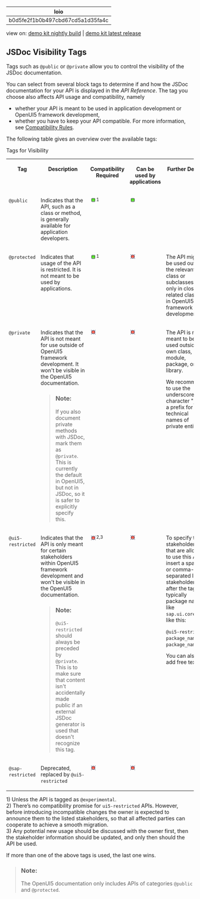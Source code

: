 <!-- loiob0d5fe2f1b0b497cbd67cd5a1d35fa4c -->

| loio |
| -----|
| b0d5fe2f1b0b497cbd67cd5a1d35fa4c |

<div id="loio">

view on: [demo kit nightly build](https://sdk.openui5.org/nightly/#/topic/b0d5fe2f1b0b497cbd67cd5a1d35fa4c) | [demo kit latest release](https://sdk.openui5.org/topic/b0d5fe2f1b0b497cbd67cd5a1d35fa4c)</div>

## JSDoc Visibility Tags

Tags such as `@public` or `@private` allow you to control the visibility of the JSDoc documentation.

 

You can select from several block tags to determine if and how the JSDoc documentation for your API is displayed in the *API Reference*. The tag you choose also affects API usage and compatibility, namely

-   whether your API is meant to be used in application development or OpenUI5 framework development,
-   whether you have to keep your API compatible. For more information, see [Compatibility Rules](Compatibility_Rules_91f0873.md).

The following table gives an overview over the available tags:

<a name="loiob0d5fe2f1b0b497cbd67cd5a1d35fa4c__table_pbq_1lj_1nb"/>Tags for Visibility


<table>
<tr>
<th valign="top">

Tag



</th>
<th valign="top">

Description



</th>
<th valign="top">

Compatibility Required



</th>
<th valign="top">

Can be used by applications



</th>
<th valign="top">

Further Details



</th>
<th valign="top">

Example



</th>
</tr>
<tr>
<td valign="top">

 `@public` 



</td>
<td valign="top">

Indicates that the API, such as a class or method, is generally available for application developers.



</td>
<td valign="top">

 ![Yes](images/loio3cb17ee88aed44d2bf1d14b97728c709_LowRes.gif)<sup>1</sup> 



</td>
<td valign="top">

 ![Yes](images/loio3cb17ee88aed44d2bf1d14b97728c709_LowRes.gif) 



</td>
<td valign="top">



</td>
<td valign="top">

 [`ManagedObject.prototype.getId`](https://sdk.openui5.org/api/sap.ui.base.ManagedObject%23methods/getId) 



</td>
</tr>
<tr>
<td valign="top">

 `@protected` 



</td>
<td valign="top">

Indicates that usage of the API is restricted. It is not meant to be used by applications.



</td>
<td valign="top">

 ![Yes](images/loio3cb17ee88aed44d2bf1d14b97728c709_LowRes.gif)<sup>1</sup> 



</td>
<td valign="top">

 ![No](images/loio5befb5af20ed42fd9052a99014d953a3_LowRes.gif) 



</td>
<td valign="top">

The API might be used outside the relevant class or subclasses, but only in closely related classes in OpenUI5 framework development.



</td>
<td valign="top">

 [`Control.prototype.invalidate`](https://sdk.openui5.org/api/sap.ui.core.Control%23methods/invalidate) 



</td>
</tr>
<tr>
<td valign="top">

 `@private` 



</td>
<td valign="top">

Indicates that the API is not meant for use outside of OpenUI5 framework development. It won't be visible in the OpenUI5 documentation.

> ### Note:  
> If you also document private methods with JSDoc, mark them as `@private`. This is currently the default in OpenUI5, but not in JSDoc, so it is safer to explicitly specify this.



</td>
<td valign="top">

 ![No](images/loio5befb5af20ed42fd9052a99014d953a3_LowRes.gif) 



</td>
<td valign="top">

 ![No](images/loio5befb5af20ed42fd9052a99014d953a3_LowRes.gif) 



</td>
<td valign="top">

The API is not meant to be used outside its own class, module, package, or library.

We recommend to use the underscore character "`_`" as a prefix for technical names of private entities.



</td>
<td valign="top">

 [`Icon.prototype._getOutputTitle`](https://github.com/SAP/openui5/blob/c67c74d5de985904b50fb250b0d335c08b275025/src/sap.ui.core/src/sap/ui/core/Icon.js#L477) 



</td>
</tr>
<tr>
<td valign="top">

 `@ui5-restricted` 



</td>
<td valign="top">

Indicates that the API is only meant for certain stakeholders within OpenUI5 framework development and won't be visible in the OpenUI5 documentation.

> ### Note:  
> `@ui5-restricted` should always be preceded by `@private`. This is to make sure that content isn't accidentally made public if an external JSDoc generator is used that doesn't recognize this tag.



</td>
<td valign="top">

 ![No](images/loio5befb5af20ed42fd9052a99014d953a3_LowRes.gif)<sup>2,3</sup> 



</td>
<td valign="top">

 ![No](images/loio5befb5af20ed42fd9052a99014d953a3_LowRes.gif) 



</td>
<td valign="top">

To specify the stakeholders that are allowed to use this API, insert a space- or comma-separated list of stakeholders after the tag, typically package names like `sap.ui.core`, like this:

`@ui5-restricted package_name_1, package_name_2`

You can also add free text.



</td>
<td valign="top">

`@ui5-restricted sap.ui.core, sap.m, sap.viz`

in

[`Control.prototype.setBlocked`](https://github.com/SAP/openui5/blob/c67c74d5de985904b50fb250b0d335c08b275025/src/sap.ui.core/src/sap/ui/core/Control.js#L944)



</td>
</tr>
<tr>
<td valign="top">

 `@sap-restricted` 



</td>
<td valign="top">

Deprecated, replaced by `@ui5-restricted` 



</td>
<td valign="top">

 ![No](images/loio5befb5af20ed42fd9052a99014d953a3_LowRes.gif) 



</td>
<td valign="top">

 ![No](images/loio5befb5af20ed42fd9052a99014d953a3_LowRes.gif) 



</td>
<td valign="top">

 



</td>
<td valign="top">

 



</td>
</tr>
</table>

1\) Unless the API is tagged as `@experimental`.  
 2\) There’s no compatibility promise for `ui5-restricted` APIs. However, before introducing incompatible changes the owner is expected to announce them to the listed stakeholders, so that all affected parties can cooperate to achieve a smooth migration.  
 3\) Any potential new usage should be discussed with the owner first, then the stakeholder information should be updated, and only then should the API be used.

If more than one of the above tags is used, the last one wins.

> ### Note:  
> The OpenUI5 documentation only includes APIs of categories `@public` and `@protected`.

